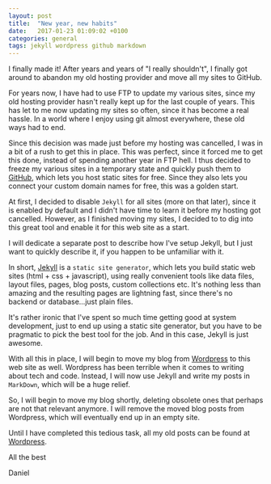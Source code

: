 ```yaml
---
layout: post
title:  "New year, new habits"
date:   2017-01-23 01:09:02 +0100
categories: general
tags: jekyll wordpress github markdown
---
```



I finally made it! After years and years of "I really shouldn't", I finally got
around to abandon my old hosting provider and move all my sites to GitHub.

For years now, I have had to use FTP to update my various sites, since my old
hosting provider hasn't really kept up for the last couple of years. This has
let to me now updating my sites so often, since it has become a real hassle.
In a world where I enjoy using git almost everywhere, these old ways had to end.

Since this decision was made just before my hosting was cancelled, I was in a bit
of a rush to get this in place. This was perfect, since it forced me to get this
done, instead of spending another year in FTP hell. I thus decided to freeze my
various sites in a temporary state and quickly push them to [GitHub](http://github.com),
which lets you host static sites for free. Since they also lets you connect your
custom domain names for free, this was a golden start.

At first, I decided to disable `Jekyll` for all sites (more on that later), since
it is enabled by default and I didn't have time to learn it before my hosting got
cancelled. However, as I finished moving my sites, I decided to to dig into this
great tool and enable it for this web site as a start.

I will dedicate a separate post to describe how I've setup Jekyll, but I just want
to quickly describe it, if you happen to be unfamiliar with it.

In short, [Jekyll](http://jekyllrb.com) is a `static site generator`, which lets
you build static web sites (html + css + javascript), using really convenient
tools like data files, layout files, pages, blog posts, custom collections etc.
It's nothing less than amazing and the resulting pages are lightning fast, since
there's no backend or database...just plain files.

It's rather ironic that I've spent so much time getting good at system development,
just to end up using a static site generator, but you have to be pragmatic to pick
the best tool for the job. And in this case, Jekyll is just awesome.

With all this in place, I will begin to move my blog from [Wordpress](http://danielsaidi.wordpress.com)
to this web site as well. Wordpress has been terrible when it comes to writing
about tech and code. Instead, I will now use Jekyll and write my posts in `MarkDown`,
which will be a huge relief.

So, I will begin to move my blog shortly, deleting obsolete ones that perhaps are
not that relevant anymore. I will remove the moved blog posts from Wordpress, which
will eventually end up in an empty site.

Until I have completed this tedious task, all my old posts can be found at [Wordpress](http://danielsaidi.wordpress.com).

All the best

Daniel